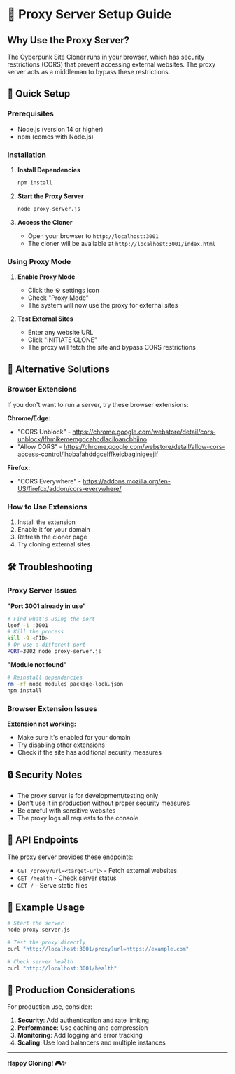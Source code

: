 # 🔄 Proxy Server Setup Guide

## Why Use the Proxy Server?

The Cyberpunk Site Cloner runs in your browser, which has security restrictions (CORS) that prevent accessing external websites. The proxy server acts as a middleman to bypass these restrictions.

## 🚀 Quick Setup

### Prerequisites
- Node.js (version 14 or higher)
- npm (comes with Node.js)

### Installation

1. **Install Dependencies**
   ```bash
   npm install
   ```

2. **Start the Proxy Server**
   ```bash
   node proxy-server.js
   ```

3. **Access the Cloner**
   - Open your browser to `http://localhost:3001`
   - The cloner will be available at `http://localhost:3001/index.html`

### Using Proxy Mode

1. **Enable Proxy Mode**
   - Click the ⚙️ settings icon
   - Check "Proxy Mode"
   - The system will now use the proxy for external sites

2. **Test External Sites**
   - Enter any website URL
   - Click "INITIATE CLONE"
   - The proxy will fetch the site and bypass CORS restrictions

## 🔧 Alternative Solutions

### Browser Extensions
If you don't want to run a server, try these browser extensions:

**Chrome/Edge:**
- "CORS Unblock" - https://chrome.google.com/webstore/detail/cors-unblock/lfhmikememgdcahcdlaciloancbhjino
- "Allow CORS" - https://chrome.google.com/webstore/detail/allow-cors-access-control/lhobafahddgcelffkeicbaginigeejlf

**Firefox:**
- "CORS Everywhere" - https://addons.mozilla.org/en-US/firefox/addon/cors-everywhere/

### How to Use Extensions
1. Install the extension
2. Enable it for your domain
3. Refresh the cloner page
4. Try cloning external sites

## 🛠️ Troubleshooting

### Proxy Server Issues

**"Port 3001 already in use"**
```bash
# Find what's using the port
lsof -i :3001
# Kill the process
kill -9 <PID>
# Or use a different port
PORT=3002 node proxy-server.js
```

**"Module not found"**
```bash
# Reinstall dependencies
rm -rf node_modules package-lock.json
npm install
```

### Browser Extension Issues

**Extension not working:**
- Make sure it's enabled for your domain
- Try disabling other extensions
- Check if the site has additional security measures

## 🔒 Security Notes

- The proxy server is for development/testing only
- Don't use it in production without proper security measures
- Be careful with sensitive websites
- The proxy logs all requests to the console

## 📡 API Endpoints

The proxy server provides these endpoints:

- `GET /proxy?url=<target-url>` - Fetch external websites
- `GET /health` - Check server status
- `GET /` - Serve static files

## 🎯 Example Usage

```bash
# Start the server
node proxy-server.js

# Test the proxy directly
curl "http://localhost:3001/proxy?url=https://example.com"

# Check server health
curl "http://localhost:3001/health"
```

## 🚀 Production Considerations

For production use, consider:

1. **Security**: Add authentication and rate limiting
2. **Performance**: Use caching and compression
3. **Monitoring**: Add logging and error tracking
4. **Scaling**: Use load balancers and multiple instances

---

**Happy Cloning! 🎮✨** 